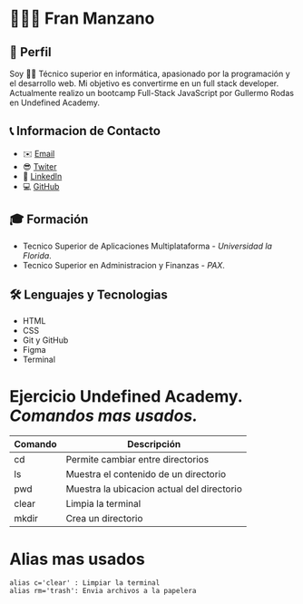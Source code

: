 # 🙋🏻‍♂️ Fran Manzano
##  📝 Perfil
Soy 🧑‍💻 Técnico superior en informática, apasionado por la programación y el desarrollo web. Mi objetivo es convertirme en un  full stack developer. Actualmente realizo un bootcamp Full-Stack JavaScript por Gullermo Rodas en Undefined Academy.

## 📞 Informacion de Contacto
* ✉️ [Email](fran8454@hotmail.com)
* 😎 [Twiter](https://twitter.com/franman26)
* 💼 [Linkedln](https://www.linkedin.com/feed/)
* 💻 [GitHub](https://github.com/fmanzano26)

## 🎓 Formación
* Tecnico Superior de Aplicaciones Multiplataforma - _Universidad la Florida_.
* Tecnico Superior en Administracion y Finanzas - _PAX_.

## 🛠️ Lenguajes y Tecnologias
* HTML
* CSS
* Git y GitHub
* Figma
* Terminal


# Ejercicio Undefined Academy. _Comandos mas usados._
| Comando | Descripción                                |
|---------|--------------------------------------------|
|cd       | Permite cambiar entre directorios          |
|ls       | Muestra el contenido de un directorio      |
|pwd      | Muestra la ubicacion actual del directorio |
|clear    | Limpia la terminal                         |
|mkdir    | Crea un directorio                         |

# Alias mas usados
```
alias c='clear' : Limpiar la terminal
alias rm='trash': Envia archivos a la papelera

```
